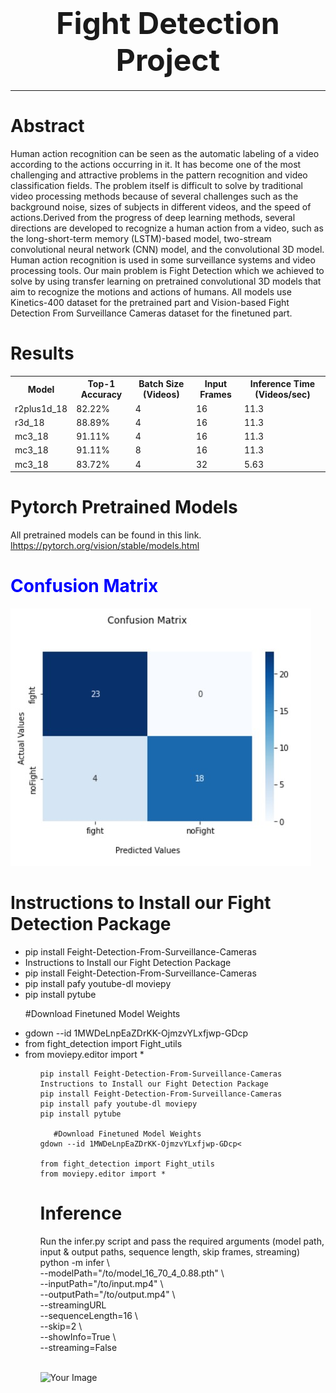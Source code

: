 
 

<center align="center">
<h1 align="center"><font size="+4">Fight Detection Project</font></h1>
</center>

---

 
 


<h1 color="green"><b>Abstract</b></h1>
<p>Human action recognition can be seen as the automatic labeling of a video according to the actions occurring in it. It has
become one of the most challenging and attractive problems in the pattern recognition and video classification fields.
The problem itself is difficult to solve by traditional video processing methods because of several challenges such as
the background noise, sizes of subjects in different videos, and the speed of actions.Derived from the progress of
deep learning methods, several directions are developed to recognize a human action from a video, such as the
long-short-term memory (LSTM)-based model, two-stream convolutional neural network (CNN) model, and the convolutional 3D model.
Human action recognition is used in some surveillance systems and video processing tools.
Our main problem is Fight Detection which we achieved to solve by using transfer learning on pretrained convolutional 3D models
that aim to recognize the motions and actions of humans.
All models use Kinetics-400 dataset for the pretrained part and Vision-based Fight Detection From Surveillance Cameras dataset
for the finetuned part.</p>

<h1 color="green"><b>Results</b></h1>
<table style="width:100%">
  <tr>
    <th>Model</th>
    <th>Top-1 Accuracy</th>
    <th>Batch Size (Videos)</th>
    <th>Input Frames</th>
    <th>Inference Time (Videos/sec)</th>
  </tr>
  
  <tr>
    <td>r2plus1d_18</td> <td>82.22%</td>  <td>4</td>  <td>16</td>  <td>11.3</td>
  </tr>
 
 <tr>
    <td>r3d_18</td> <td>88.89%</td>  <td>4</td>  <td>16</td>  <td>11.3</td>
  </tr>
 
 <tr>
    <td>mc3_18</td> <td>91.11%</td>  <td>4</td>  <td>16</td>  <td>11.3</td>
  </tr>
 
 <tr>
    <td>mc3_18</td> <td>91.11%</td>  <td>8</td>  <td>16</td>  <td>11.3</td>
  </tr>
 
 <tr>
    <td>mc3_18</td> <td>83.72%</td>  <td>4</td>  <td>32</td>  <td>5.63</td>
  </tr>
  
</table>



<h1 color="green"><b>Pytorch Pretrained Models</b></h1>
<p>All pretrained models can be found in this link.
 <a href="https://pytorch.org/vision/stable/models.html">lhttps://pytorch.org/vision/stable/models.html</a></p>

<h1 style="color: blue"><b>Confusion Matrix</b></h1>
<img src="images/confusionMatrix.jpeg" alt="Simply Easy Learning" >


<h1 color="green"><b>Instructions to Install our Fight Detection Package</b></h1>
<ul><li>pip install Feight-Detection-From-Surveillance-Cameras</li> 
<li>Instructions to Install our Fight Detection Package</li>
<li>pip install Feight-Detection-From-Surveillance-Cameras</li>
<li>pip install pafy youtube-dl moviepy</li>
<li>pip install pytube</li>

   #Download Finetuned Model Weights
<li>gdown --id 1MWDeLnpEaZDrKK-OjmzvYLxfjwp-GDcp</li>

<li>from fight_detection import Fight_utils</li>
<li>from moviepy.editor import *</li><ul>

 
```
pip install Feight-Detection-From-Surveillance-Cameras
Instructions to Install our Fight Detection Package
pip install Feight-Detection-From-Surveillance-Cameras
pip install pafy youtube-dl moviepy
pip install pytube

   #Download Finetuned Model Weights
gdown --id 1MWDeLnpEaZDrKK-OjmzvYLxfjwp-GDcp<

from fight_detection import Fight_utils
from moviepy.editor import *
```




<h1 color="green"><b>Inference</b></h1>
<p>Run the infer.py script and pass the required arguments (model path, input & output paths, sequence length, skip frames, streaming) <br>
python -m infer \ <br>
--modelPath="/to/model_16_70_4_0.88.pth" \ <br>
--inputPath="/to/input.mp4" \ <br>
--outputPath="/to/output.mp4" \ <br>
--streamingURL<br>
--sequenceLength=16 \ <br>
--skip=2 \ <br>
--showInfo=True \<br>
--streaming=False</p><br>









<div style="float:left"><img src="https://scontent.fcai20-5.fna.fbcdn.net/v/t39.30808-6/269112292_1642135339476066_5881567363308810890_n.jpg?_nc_cat=110&ccb=1-5&_nc_sid=730e14&_nc_ohc=7NS4qYuWOaoAX8Hln7d&_nc_ht=scontent.fcai20-5.fna&oh=00_AT9eShqku1pSDFMpzapsRWl2X75L5WGtDaO4FvojNyONbA&oe=61C2841F" alt="Your Image"> </div>
